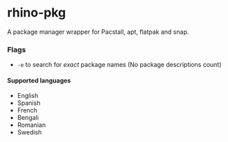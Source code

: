# rhino-pkg

A package manager wrapper for Pacstall, apt, flatpak and snap.

### Flags
* `-e` to search for *exact* package names (No package descriptions count)

#### Supported languages
* English
* Spanish
* French
* Bengali
* Romanian
* Swedish

